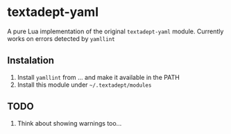 # textadept-yaml

A pure Lua implementation of the original `textadept-yaml` module.
Currently works on errors detected by `yamllint`

## Instalation

1. Install `yamllint` from ... and make it available in the PATH
2. Install this module under `~/.textadept/modules`

## TODO

1. Think about showing warnings too...
